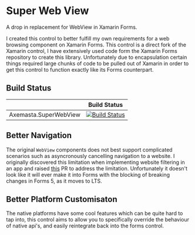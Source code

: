 # Super Web View
A drop in replacement for WebView in Xamarin Forms.

I created this control to better fulfill my own requirements for a web browsing component on Xamarin Forms. This control is a direct fork of the Xamarin control, I have extensively used code form the Xamarin Forms repository to create this library. Unfortunately due to encapsulation certain things required large chunks of code to be pulled out of Xamarin in order to get this control to function exactly like its Forms counterpart.

## Build Status

|                       | Build Status                                                                                                                                                                                                                                                              |
|-----------------------|---------------------------------------------------------------------------------------------------------------------------------------------------------------------------------------------------------------------------------------------------------------------------|
| Axemasta.SuperWebView | [![Build Status](https://axemasta.visualstudio.com/GitHub%20Pipelines/_apis/build/status/Axemasta.SuperWebView?branchName=refs%2Fpull%2F1%2Fmerge)](https://axemasta.visualstudio.com/GitHub%20Pipelines/_build/latest?definitionId=4&branchName=refs%2Fpull%2F1%2Fmerge) |

## Better Navigation

The original `WebView` components does not best support complicated scenarios such as asyncronously cancelling navigation to a website. I originally discovered this limitation when implementing website filtering in an app and raised [this](https://github.com/xamarin/Xamarin.Forms/pull/14137) PR to address the limitation. Unfortunately it doesn't look like it will ever make it into Forms with the blocking of breaking changes in Forms 5, as it moves to LTS.

## Better Platform Customisaton

The native platforms have some cool features which can be quite hard to tap into, this control aims to allow you to specifically override the behaviour of native api's, and easily reintegrate back into the forms control.